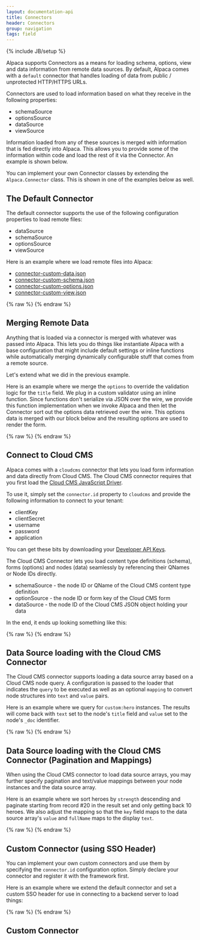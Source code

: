 ```yaml
---
layout: documentation-api
title: Connectors
header: Connectors
group: navigation
tags: field
---
```

{% include JB/setup %}

Alpaca supports Connectors as a means for loading schema, options, view and data information from remote data sources.
By default, Alpaca comes with a <code>default</code> connector that handles loading of data from public / unprotected
HTTP/HTTPS URLs.

Connectors are used to load information based on what they receive in the following properties:

- schemaSource
- optionsSource
- dataSource
- viewSource

Information loaded from any of these sources is merged with information that is fed directly into Alpaca.  This allows
you to provide some of the information within code and load the rest of it via the Connector.  An example is shown
below.

You can implement your own Connector classes by extending the <code>Alpaca.Connector</code> class.  This is shown
in one of the examples below as well.

## The Default Connector

The default connector supports the use of the following configuration properties to load remote files:

- dataSource
- schemaSource
- optionsSource
- viewSource

Here is an example where we load remote files into Alpaca:

- <a href="/data/connector-custom-data.json">connector-custom-data.json</a>
- <a href="/data/connector-custom-schema.json">connector-custom-schema.json</a>
- <a href="/data/connector-custom-options.json">connector-custom-options.json</a>
- <a href="/data/connector-custom-view.json">connector-custom-view.json</a>

<div id="field1"></div>
{% raw %}
<script type="text/javascript" id="field1-script">
$("#field1").alpaca({
    "dataSource": "/data/connector-custom-data.json",
    "schemaSource": "/data/connector-custom-schema.json",
    "optionsSource": "/data/connector-custom-options.json",
    "viewSource": "/data/connector-custom-view.json"
});
</script>
{% endraw %}


## Merging Remote Data

Anything that is loaded via a connector is merged with whatever was passed into Alpaca.  This lets you do things like
instantiate Alpaca with a base configuration that might include default settings or inline functions while automatically
merging dynamically configurable stuff that comes from a remote source.

Let's extend what we did in the previous example.

Here is an example where we merge the <code>options</code> to override the validation logic for the <code>title</code>
field.  We plug in a custom validator using an inline function.  Since functions don't serialize via JSON over the wire,
we provide this function implementation when we invoke Alpaca and then let the Connector sort out the options data
retrieved over the wire.  This options data is merged with our block below and the resulting options are used
to render the form.

<div id="field2"></div>
{% raw %}
<script type="text/javascript" id="field2-script">
$("#field2").alpaca({
    "dataSource": "/data/connector-custom-data.json",
    "schemaSource": "/data/connector-custom-schema.json",
    "optionsSource": "/data/connector-custom-options.json",
    "viewSource": "/data/connector-custom-view.json",
    "options": {
        "fields": {
            "title": {
                "validator": function(callback) {
                    var length = 0;
                    if (this.getValue()) {
                        length = this.getValue().replace(/[^A-Z]/g, "").length;
                    }
                    if (length > 4) {
                        callback({
                            "status": false,
                            "message": "There cannot be more than 4 capital letters in the title"
                        });
                        return;
                    }
                    callback({
                        "status": true
                    });
                }
            }
        }
    }
});
</script>
{% endraw %}


## Connect to Cloud CMS

Alpaca comes with a <code>cloudcms</code> connector that lets you load form information and data directly from
Cloud CMS.  The Cloud CMS connector requires that you first load the
<a href="https://www.cloudcms.com/javascript.html">Cloud CMS JavaScript Driver</a>.

To use it, simply set the <code>connector.id</code> property to <code>cloudcms</code> and provide the following
information to connect to your tenant:

- clientKey
- clientSecret
- username
- password
- application

You can get these bits by downloading your
<a href="https://www.cloudcms.com/apikeys.html">Developer API Keys</a>.

The Cloud CMS Connector lets you load content type definitions (schema), forms (options) and nodes (data)
seamlessly by referencing their QNames or Node IDs directly.

- schemaSource - the node ID or QName of the Cloud CMS content type definition
- optionSource - the node ID or form key of the Cloud CMS form
- dataSource - the node ID of the Cloud CMS JSON object holding your data

In the end, it ends up looking something like this:

<div id="field3"></div>
{% raw %}
<script type="text/javascript" src="http://code.cloudcms.com/gitana-javascript-driver/1.0.143/gitana.min.js"></script>
<script type="text/javascript" id="field3-script">
var connectionInfo = {
    "clientKey": "71abcafc-95c3-4ac7-ab53-10505c670dcd",
    "clientSecret": "rW8okB7ibSDJdG6ZRsqNUeNVMpv5HoE06dWOzS9VIt5e+MH5ih6dSRae45MclFYaNeL7ppkEBQu7SQIjqmabtivOk8eGDFeoMmjxKqoxIms=",
    "username": "8cfc5cf4-edb0-4682-8b69-d02993d7476e",
    "password": "koRU7MR6uYdYRCDKIB4whpyudqN5hAxegOzXkk0TR59/FJSAd7wZb24l2ZFGkTOOXoslY5ab54D5KaAPsCU/oB5P+DbWRySRyza0xRF4LiU=",
    "application": "825a3174818814c223db",
    "baseURL": "https://api.cloudcms.com"
};
$("#field3").alpaca({
    "connector": {
        "id": "cloudcms",
        "config": connectionInfo
    },
    "schemaSource": "custom:recipe",
    "optionsSource": "cdc16ae0748cf1520f31",
    "dataSource": "f68ed587eabf597738b3"
});
</script>
{% endraw %}

## Data Source loading with the Cloud CMS Connector

The Cloud CMS connector supports loading a data source array based on a Cloud CMS node query.  A configuration is passed to the
loader that indicates the <code>query</code> to be executed as well as an optional <code>mapping</code> to convert node structures
into <code>text</code> and <code>value</code> pairs.

Here is an example where we query for <code>custom:hero</code> instances.  The results will come back with <code>text</code> set
to the node's <code>title</code> field and <code>value</code> set to the node's <code>_doc</code> identifier.

<div id="field4"> </div>
{% raw %}
<script type="text/javascript" id="field4-script">
$("#field4").alpaca({
    "schema": {
        "type": "string",
        "title": "Pick an Action Hero"
    },
    "options": {
        "type": "select",
        "dataSource": {
            "connector": true,
            "config": {
                "query": {
                    "_type": "custom:hero"
                },
                "mappings": {
                    "value": "_doc",
                    "text": "title"
                }
            }
        }
    }
});
</script>
{% endraw %}

## Data Source loading with the Cloud CMS Connector (Pagination and Mappings)

When using the Cloud CMS connector to load data source arrays, you may further specify pagination and text/value mappings
between your node instances and the data source array.

Here is an example where we sort heroes by <code>strength</code> descending and paginate starting from record #20 in the result set
and only getting back 10 heroes.  We also adjust the mapping so that the <code>key</code> field maps to the data source array's
<code>value</code> and <code>fullName</code> maps to the display <code>text</code>.

<div id="field5"> </div>
{% raw %}
<script type="text/javascript" id="field5-script">
$("#field5").alpaca({
    "schema": {
        "type": "string",
        "title": "Pick an Action Hero"
    },
    "options": {
        "type": "select",
        "dataSource": {
            "connector": true,
            "config": {
                "query": {
                    "_type": "test:chapter"
                },
                "pagination": {
                    "skip": 20,
                    "limit": 10,
                    "sort": {
                        "strength": -1
                    }
                },
                "mappings": {
                    "value": "key",
                    "text": "fullName"
                }
            }
        }
    }
});
</script>
{% endraw %}

## Custom Connector (using SSO Header)

You can implement your own custom connectors and use them by specifying the <code>connector.id</code> configuration
option.  Simply declare your connector and register it with the framework first.

Here is an example where we extend the default connector and set a custom SSO header for use in connecting
to a backend server to load things:

<div id="field40"></div>
{% raw %}
<script type="text/javascript" id="field40-script">
var CustomConnector = Alpaca.Connector.extend({
    buildAjaxConfig: function(uri, isJson)
    {
        var ajaxConfig = this.base(uri, isJson);
        ajaxConfig.headers = {
            "ssoheader": "abcdef1"
        };
        return ajaxConfig;
    }
});
Alpaca.registerConnectorClass("custom", CustomConnector);
$("#field40").alpaca({
    "connector": "custom",
    "dataSource": "/data/connector-custom-data.json?a=1",
    "schemaSource": "/data/connector-custom-schema.json?a=1",
    "optionsSource": "/data/connector-custom-options.json?a=1",
    "viewSource": "/data/connector-custom-view.json?a=1"
});
</script>
{% endraw %}


## Custom Connector 
